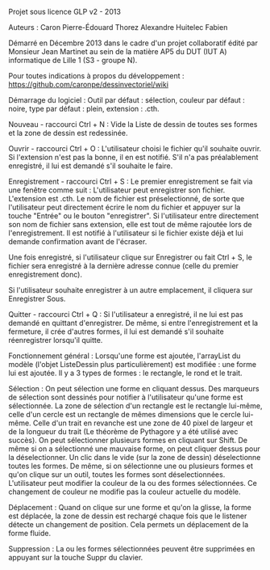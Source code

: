 Projet sous licence GLP v2 - 2013

Auteurs : 
Caron Pierre-Édouard
Thorez Alexandre
Huitelec Fabien

Démarré en Décembre 2013 dans le cadre d'un projet collaboratif édité par Monsieur Jean Martinet au sein de la matière AP5 du DUT (IUT A) informatique de Lille 1 (S3 - groupe N).

Pour toutes indications à propos du développement : https://github.com/caronpe/dessinvectoriel/wiki


Démarrage du logiciel :
Outil par défaut : sélection,
couleur par défaut : noire,
type par défaut : plein,
extension : .cth.


Nouveau - raccourci Ctrl + N :
Vide la Liste de dessin de toutes ses formes et la zone de dessin est redessinée.


Ouvrir - raccourci Ctrl + O :
L'utilisateur choisi le fichier qu'il souhaite ouvrir. Si l'extension n'est pas la bonne, il en est notifié.
S'il n'a pas préalablement enregistré, il lui est demandé s'il souhaite le faire.


Enregistrement - raccourci Ctrl + S :
Le premier enregistrement se fait via une fenêtre comme suit : 
L'utilisateur peut enregistrer son fichier. L'extension est .cth. Le nom de fichier est préselectionné, de sorte que l'utilisateur peut directement écrire le nom du fichier et appuyer sur la touche "Entrée" ou le bouton "enregistrer".
Si l'utilisateur entre directement son nom de fichier sans extension, elle est tout de même rajoutée lors de l'enregistrement.
Il est notifié à l'utilisateur si le fichier existe déjà et lui demande confirmation avant de l'écraser.

Une fois enregistré, si l'utilisateur clique sur Enregistrer ou fait Ctrl + S, le fichier sera enregistré à la dernière adresse connue (celle du premier enregistrement donc).

Si l'utilisateur souhaite enregistrer à un autre emplacement, il cliquera sur Enregistrer Sous.


Quitter - raccourci Ctrl + Q :
Si l'utilisateur a enregistré, il ne lui est pas demandé en quittant d'enregistrer.
De même, si entre l'enregistrement et la fermeture, il crée d'autres formes, il lui est demandé s'il souhaite réenregistrer lorsqu'il quitte.


Fonctionnement général :
Lorsqu'une forme est ajoutée, l'arrayList du modèle (l'objet ListeDessin plus particulièrement) est modifiée : une forme lui est ajoutée.
Il y a 3 types de formes : le rectangle, le rond et le trait.


Sélection :
On peut sélection une forme en cliquant dessus. Des marqueurs de sélection sont dessinés pour notifier à l'utilisateur qu'une forme est sélectionnée. La zone de sélection d'un rectangle est le rectangle lui-même, celle d'un cercle est un rectangle de mêmes dimensions que le cercle lui-même. Celle d'un trait en revanche est une zone de 40 pixel de largeur et de la longueur du trait (Le théorème de Pythagore y a été utilisé avec succès).
On peut sélectionner plusieurs formes en cliquant sur Shift. De même si on a sélectionné une mauvaise forme, on peut cliquer dessus pour la déselectionner. Un clic dans le vide (sur la zone de dessin) déselectionne toutes les formes. De même, si on sélectionne une ou plusieurs formes et qu'on clique sur un outil, toutes les formes sont déselectionnées.
L'utilisateur peut modifier la couleur de la ou des formes sélectionnées. Ce changement de couleur ne modifie pas la couleur actuelle du modèle.


Déplacement :
Quand on clique sur une forme et qu'on la glisse, la forme est déplacée, la zone de dessin est rechargé chaque fois que le listener détecte un changement de position. Cela permets un déplacement de la forme fluide.


Suppression : 
La ou les formes sélectionnées peuvent être supprimées en appuyant sur la touche Suppr du clavier.